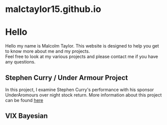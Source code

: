 # malctaylor15.github.io


# Hello 

Hello my name is Malcolm Taylor. This website is designed to help you get to know more about me and my projects.  
Feel free to look at my various projects and please contact me if you have any questions.  

## Stephen Curry / Under Armour Project 

In this project, I examine Stephen Curry's performance with his sponsor UnderAromours over night stock return. 
More information about this project can be found [here](https://github.com/malctaylor15/NBA_Project)

## VIX Bayesian 


